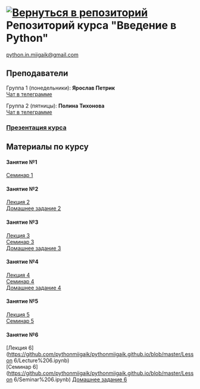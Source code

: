 #  [![Вернуться в репозиторий](https://pollytikhonova.github.io/coursework/GitHub-Mark-32px.png "Вернуться в репозиторий")](https://github.com/pythonmiigaik/pythonmiigaik.github.io/) Репозиторий курса "Введение в Python"
python.in.miigaik@gmail.com

## Преподаватели
Группа 1 (понедельники): **Ярослав Петрик** <br>
[Чат в телеграмме](https://t.me/joinchat/ByD92xDDtKipI4RTR5reTw)

Группа 2 (пятницы): **Полина Тихонова**   <br>
[Чат в телеграмме](https://t.me/joinchat/ByD92w_lZVwrJ6vQ9C26oA)
### [Презентация курса](https://pythonmiigaik.github.io/course_presentation/index.html)


## Материалы по курсу
#### Занятие №1
[Семинар 1](https://github.com/pythonmiigaik/pythonmiigaik.github.io/blob/master/Lesson%201/Firstlesson.ipynb)
#### Занятие №2 
[Лекция 2](https://github.com/pythonmiigaik/pythonmiigaik.github.io/blob/master/Lesson%202/Lesson_2_Filled.ipynb) <br>
[Домашнее задание 2](https://github.com/pythonmiigaik/pythonmiigaik.github.io/blob/master/Lesson%202/HW2.ipynb)
#### Занятие №3
[Лекция 3](https://github.com/pythonmiigaik/pythonmiigaik.github.io/blob/master/Lesson_3/Lecture%203.ipynb) <br>
[Семинар 3](https://github.com/pythonmiigaik/pythonmiigaik.github.io/blob/master/Lesson_3/Seminar%203.ipynb) <br>
[Домашнее задание 3](https://github.com/pythonmiigaik/pythonmiigaik.github.io/blob/master/Lesson_3/HW3.ipynb)
#### Занятие №4
[Лекция 4](https://github.com/pythonmiigaik/pythonmiigaik.github.io/blob/master/Lesson%204/Lecture%204.ipynb) <br>
[Семинар 4](https://github.com/pythonmiigaik/pythonmiigaik.github.io/blob/master/Lesson%204/Seminar%204.ipynb) <br>
[Домашнее задание 4](https://github.com/pythonmiigaik/pythonmiigaik.github.io/blob/master/Lesson%204/HW%204.ipynb)
#### Занятие №5
[Лекция 5](https://github.com/pythonmiigaik/pythonmiigaik.github.io/blob/master/Lesson_5/Lecture%205.ipynb) <br>
[Семинар 5](https://github.com/pythonmiigaik/pythonmiigaik.github.io/blob/master/Lesson_5/Seminar%205.ipynb)
#### Занятие №6
[Лекция 6](https://github.com/pythonmiigaik/pythonmiigaik.github.io/blob/master/Lesson 6/Lecture%206.ipynb) <br>
[Семинар 6](https://github.com/pythonmiigaik/pythonmiigaik.github.io/blob/master/Lesson 6/Seminar%206.ipynb)
[Домашнее задание 6](https://github.com/pythonmiigaik/pythonmiigaik.github.io/blob/master/Lesson%206/HW%206.ipynb)
